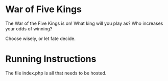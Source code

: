 # War of Five Kings

The War of the Five Kings is on! What king will you play
as? Who increases your odds of winning?

Choose wisely, or let fate decide.

# Running Instructions

The file index.php is all that needs to be hosted.